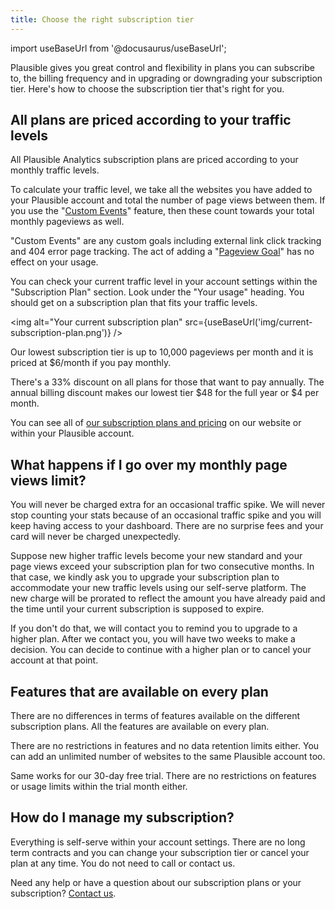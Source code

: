 ```yaml
---
title: Choose the right subscription tier
---
```


import useBaseUrl from '@docusaurus/useBaseUrl';

Plausible gives you great control and flexibility in plans you can subscribe to, the billing frequency and in upgrading or downgrading your subscription tier. Here's how to choose the subscription tier that's right for you.

## All plans are priced according to your traffic levels

All Plausible Analytics subscription plans are priced according to your monthly traffic levels.

To calculate your traffic level, we take all the websites you have added to your Plausible account and total the number of page views between them. If you use the "[Custom Events](custom-event-goals.md)" feature, then these count towards your total monthly pageviews as well.

"Custom Events" are any custom goals including external link click tracking and 404 error page tracking. The act of adding a "[Pageview Goal](pageview-goals.md)" has no effect on your usage.

You can check your current traffic level in your account settings within the "Subscription Plan" section. Look under the "Your usage" heading. You should get on a subscription plan that fits your traffic levels.

<img alt="Your current subscription plan" src={useBaseUrl('img/current-subscription-plan.png')} />

Our lowest subscription tier is up to 10,000 pageviews per month and it is priced at $6/month if you pay monthly.

There's a 33% discount on all plans for those that want to pay annually. The annual billing discount makes our lowest tier $48 for the full year or $4 per month.

You can see all of [our subscription plans and pricing](https://plausible.io/#pricing) on our website or within your Plausible account.

## What happens if I go over my monthly page views limit?

You will never be charged extra for an occasional traffic spike. We will never stop counting your stats because of an occasional traffic spike and you will keep having access to your dashboard. There are no surprise fees and your card will never be charged unexpectedly. 

Suppose new higher traffic levels become your new standard and your page views exceed your subscription plan for two consecutive months. In that case, we kindly ask you to upgrade your subscription plan to accommodate your new traffic levels using our self-serve platform. The new charge will be prorated to reflect the amount you have already paid and the time until your current subscription is supposed to expire. 

If you don't do that, we will contact you to remind you to upgrade to a higher plan. After we contact you, you will have two weeks to make a decision. You can decide to continue with a higher plan or to cancel your account at that point.

## Features that are available on every plan

There are no differences in terms of features available on the different subscription plans. All the features are available on every plan. 

There are no restrictions in features and no data retention limits either. You can add an unlimited number of websites to the same Plausible account too.

Same works for our 30-day free trial. There are no restrictions on features or usage limits within the trial month either.
 
## How do I manage my subscription?

Everything is self-serve within your account settings. There are no long term contracts and you can change your subscription tier or cancel your plan at any time. You do not need to call or contact us.

Need any help or have a question about our subscription plans or your subscription? [Contact us](https://plausible.io/contact).
